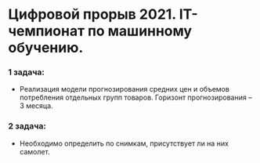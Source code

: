 # Цифровой прорыв 2021.  ‌IT-чемпионат‌ ‌по‌ ‌машинному‌ ‌обучению‌.

### 1 задача:
* Реализация модели прогнозирования средних цен и объемов потребления отдельных групп товаров. Горизонт прогнозирования – 3 месяца.

### 2 задача:
* Необходимо определить по снимкам, присутствует ли на них самолет.
